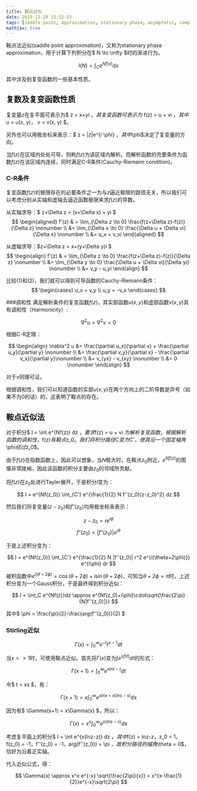 ```yaml
---
title: 鞍点近似
date: 2019-11-29 13:52:53
tags: [saddle point, approximation, stationary phase, asymptotic, complex analysis]
mathjax: true
---
```


鞍点法近似(saddle point approximation)，又称为stationary phase approximation，用于计算下列积分在$ N \to \infty $时的渐进行为。

$$ I(N) = \int_C e^{Nf(x)} dx $$

其中涉及到复变函数的一些基本性质。

## 复数及复变函数性质

复变量$z$在复平面可表示为$ z = x+yi $，其复变函数可表示为$ f(z) = u + vi $，其中$ u = u(x, y)， v = v(x, y) $。

另外也可以用极坐标来表示：$ z = |z|e^{i \phi} $，其中$\phi$决定了复变量的方向。

当$f(z)$在区域内处处可导，则称$f(z)$为该区域内解析。而解析函数的充要条件为函数$f(z)$在该区域内连续，同时满足C-R条件(Cauchy-Riemann condition)。

<!--more-->

### C-R条件

复变函数$f(z)$的极限存在的必要条件之一为与$z$逼近极限的路径无关，所以我们可以考虑分别从实轴和虚轴去逼近函数极限来求$f(z)$的导数。

从实轴求导：$ z+\Delta z = (x+\Delta x) + yi $
$$
\begin{aligned}
f'(z) & = \lim_{\Delta z \to 0} \frac{f(z+\Delta z)-f(z)}{\Delta z} \nonumber \\
&= \lim_{\Delta x \to 0} \frac{\Delta u + \Delta vi}{\Delta x} \nonumber \\
&= u_x + v_xi
\end{aligned}
$$

从虚轴求导：$z+\Delta z = x+(y+\Delta y)i $
$$
\begin{align}
f'(z) & = \lim_{\Delta z \to 0} \frac{f(z+\Delta z)-f(z)}{\Delta z} \nonumber \\
&= \lim_{\Delta y \to 0} \frac{\Delta u + \Delta vi}{\Delta yi} \nonumber \\
&= v_y - u_yi
\end{align}
$$

比较$(1)$和$(2)$，我们就可以得到可导函数的Cauchy-Riemann条件：
$$
\begin{cases}
u_x = v_y \\
u_y = -v_x
\end{cases}
$$

###调和性
满足解析条件的复变函数$f(z)$，其实部函数$u(x, y)$和虚部函数$v(x, y)$具有调和性（Harmonicity）:

$$ \nabla^2 u = \nabla^2 v = 0 $$

根据C-R定理：

$$
\begin{align}
\nabla^2 u &= \frac{\partial u_x}{\partial x} + \frac{\partial u_y}{\partial y} \nonumber \\
&= \frac{\partial v_y}{\partial x} - \frac{\partial v_x}{\partial y}\nonumber \\
&= v_{yx} - v_{xy} \nonumber \\
&= 0 \nonumber
\end{align}
$$

对于$v$同理可证。

根据调和性，我们可以知道函数的实部$u(x,y)$在两个方向上的二阶导数是异号（如果不为0的话）的，这表明了鞍点的存在。

## 鞍点近似法

对于积分$ I = \int e^{Nf(z)} dz $，要求$f(z) = u + vi $为解析复变函数，根据解析函数的调和性，$f(z)$有鞍点$z_0$。我们将积分路径$C$变为$C'$，使其沿一个固定幅角$\phi$经过$z_0$。

由于$f(z)$在指数函数上，因此可以想象，当$N$极大时，在鞍点$z_0$附近，$e^{Nf(z)}$的图像非常陡峭，因此该函数的积分主要由$z_0$的邻域所贡献。

将$f(z)$在$z_0$处进行Tayler展开，于是积分$I$变为：

$$ I = e^{Nf(z_0)} \int_{C'} e^{\frac{1}{2} N f''(z_0)(z-z_0)^2} dz $$

然后我们将复变量$(z-z_0)$和$f''(z_0)$均用极坐标来表示：

$$ z-z_0 = re^{i\phi} $$
$$ f''(z_0) =  |f''(z_0)|e^{i\theta} $$

于是上述积分变为：

$$ I = e^{Nf(z_0)} \int_{C'} e^{\frac{1}{2} N |f''(z_0)| r^2 e^{i(\theta+2\phi)}} e^{i\phi} dr $$

被积函数中$e^{i(\theta+2\phi)} = \cos(\theta+2\phi)+i\sin(\theta+2\phi)$，可知当$\theta+2\phi = \pi$时，上述积分变为一个Gauss积分，于是最终得到积分近似：

$$ I = \int_C e^{Nf(z)}dz \approx e^{Nf(z_0)+i\phi}\cdot\sqrt{\frac{2\pi}{N|f''(z_0)|}} $$

其中$ \phi = \frac{\pi}{2}-\frac{arg(f''(z_0))}{2} $

### Stirling近似

$$ \Gamma(x) = \int_0^\infty e^{-t}t^{x-1} dt $$

当$x >> 1$时，可使用鞍点近似。首先将$\Gamma(x)$变为$\int e^{xf(t)} dt$的形式：

$$ \Gamma(x+1) = \int_0^{\infty} e^{xlnt-t} dt $$

令$ t = xs $，有：

$$ \Gamma(x+1) = x \int_0^{\infty} e^{xlnx+x(lns-s)} ds $$

因为有$ \Gamma(x+1) = x\Gamma(x) $，所以：

$$ \Gamma(x) = x^x \int_0^{\infty} e^{x(lns-s)} ds $$

考虑复平面上的积分$ I = \int e^{x(lnz-z)} dz $，其中$f(z) = lnz-z$，$z_0 = 1$，$f(z_0) = -1$，$f''(z_0) = -1$，$arg(f''(z_0)) = \pi $，故积分路径的幅角$\theta = 0$，恰好为沿着正实轴。

代入近似公式，得：

$$ \Gamma(x) \approx x^x e^{-x} \sqrt{\frac{2\pi}{x}} = x^{x-\frac{1}{2}}e^{-x}\sqrt{2\pi} $$
